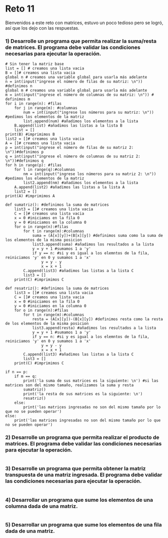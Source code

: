 # Reto 11

Bienvenidos a este reto con matrices, estuvo un poco tedioso pero se logró, así que los dejo con las respuestas.

### 1) Desarrolle un programa que permita realizar la suma/resta de matrices. El programa debe validar las condiciones necesarias para ejecutar la operación.

```
# Sin tener la matriz base
list = [] # creamos una lista vacia
B = []# creamos una lista vacia
global n # creamos una variable global para usarla más adelante
n = int(input("ingrese el número de filas de su matriz: \n")) #definimos n
global m # creamos una variable global para usarla más adelante
m = int(input("ingrese el número de columnas de su matriz: \n")) # definimos m
for i in range(n): #filas
    for j in range(m): #columnas
        num = int(input("ingrese los números para su matriz: \n")) #pedimos los elementos de la matriz
        list.append(num) #añadimos los elementos a la lista
    B.append(list) #añadimos las listas a la lista B
    list = []
print(B) #imprimimos B
list2 = []# creamos una lista vacia
A = []# creamos una lista vacia
p = int(input("ingrese el número de filas de su matriz 2: \n"))#definimos p
q = int(input("ingrese el número de columnas de su matriz 2: \n"))#definimos q
for h in range(p): #filas
    for l in range(q):#columnas
        nm = int(input("ingrese los números para su matriz 2: \n")) #pedimos los elementos de la matriz
        list2.append(nm) #añadimos los elementos a la lista
    A.append(list2) #añadimos las listas a la lista A
    list2 = []
print(A) #imprimimos A

def sumatriz(): #definimos la suma de matrices
    list3 = []# creamos una lista vacia
    C = []# creamos una lista vacia
    x = 0 #iniciamos en la fila 0
    y = 0 #iniciamos en la columna 0
    for o in range(n):#filas
        for t in range(m):#columnas
            suma = (A[x][y])+(B[x][y]) #definimos suma como la suma de los elementos de la misma posicion
            list3.append(suma) #añadimos los resultados a la lista
            y = y + 1 #sumamos 1 a 'y'
            if y == n: #si y es igual a los elemntos de la fila, reiniciamos 'y' en 0 y sumamos 1 a 'x'
                y = y - y
                x = x + 1
        C.append(list3) #añadimos las listas a la lista C
        list3 = []
    print(C) #imprimimos C

def resatriz(): #definimos la suma de matrices
    list3 = []# creamos una lista vacia
    C = []# creamos una lista vacia
    x = 0 #iniciamos en la fila 0
    y = 0 #iniciamos en la columna 0
    for o in range(n):#filas
        for t in range(m):#columnas
            resta = (A[x][y])-(B[x][y]) #definimos resta como la resta de los elementos de la misma posicion
            list3.append(resta) #añadimos los resultados a la lista
            y = y + 1 #sumamos 1 a 'y'
            if y == n: #si y es igual a los elemntos de la fila, reiniciamos 'y' en 0 y sumamos 1 a 'x'
                y = y - y
                x = x + 1
        C.append(list3) #añadimos las listas a la lista C
        list3 = []
    print(C) #imprimimos C

if n == p:
    if m == q:
        print('la suma de sus matrices es la siguiente: \n') #si las matrices son del mismo tamaño, realizamos la suma y resta
        sumatriz()
        print('la resta de sus matrices es la siguiente: \n')
        resatriz()
    else:
        print('las matrices ingresadas no son del mismo tamaño por lo que no se pueden operar')
else:
    print('las matrices ingresadas no son del mismo tamaño por lo que no se pueden operar')
```

### 2) Desarrolle un programa que permita realizar el producto de matrices. El programa debe validar las condiciones necesarias para ejecutar la operación.
```
```

### 3) Desarrolle un programa que permita obtener la matriz transpuesta de una matriz ingresada. El programa debe validar las condiciones necesarias para ejecutar la operación.
```
```

### 4) Desarrollar un programa que sume los elementos de una columna dada de una matriz.
```
```

### 5) Desarrollar un programa que sume los elementos de una fila dada de una matriz.
```
```
